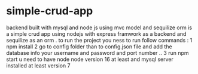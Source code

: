 # simple-crud-app
backend built with mysql and node js using mvc model and sequilize orm
is a simple crud app using nodejs with express framwork as a backend and sequilize as an orm .
to run the project you ness to run follow commands :
1 npm install 
2 go to config folder than to config.json file and add the database info your username and password and port number ..
3 run npm start
u need to have node node version 16 at least and mysql server  installed at least version 7
